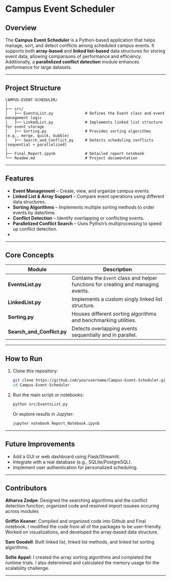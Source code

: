 # Campus Event Scheduler

## Overview
The **Campus Event Scheduler** is a Python-based application that helps manage, sort, and detect conflicts among scheduled campus events. It supports both **array-based** and **linked list-based** data structures for storing event data, allowing comparisons of performance and efficiency. Additionally, a **parallelized conflict detection** module enhances performance for large datasets.

---

## Project Structure

```
CAMPUS-EVENT-SCHEDULER/
│
├── src/
│   ├── EventsList.py              # Defines the Event class and event management logic
│   ├── LinkedList.py              # Implements linked list structure for event storage
│   ├── Sorting.py                 # Provides sorting algorithms (e.g., merge, quick, bubble)
│   ├── Search_and_Conflict.py     # Detects scheduling conflicts (sequential + parallelized)
│
├── Final_Report.ipynb             # Detailed report notebook
└── Readme.md                      # Project documentation
```

---

## Features

-  **Event Management** – Create, view, and organize campus events.
-  **Linked List & Array Support** – Compare event operations using different data structures.
-  **Sorting Algorithms** – Implements multiple sorting methods to order events by date/time.
-  **Conflict Detection** – Identify overlapping or conflicting events.
-  **Parallelized Conflict Search** – Uses Python’s multiprocessing to speed up conflict detection.
-  
---

## Core Concepts

| Module | Description |
|--------|--------------|
| **EventsList.py** | Contains the `Event` class and helper functions for creating and managing events. |
| **LinkedList.py** | Implements a custom singly linked list structure. |
| **Sorting.py** | Houses different sorting algorithms and benchmarking utilities. |
| **Search_and_Conflict.py** | Detects overlapping events sequentially and in parallel. |

---

## How to Run

1. Clone this repository:
   ```bash
   git clone https://github.com/yourusername/Campus-Event-Scheduler.git
   cd Campus-Event-Scheduler
   ```

2. Run the main script or notebooks:
   ```bash
   python src/EventsList.py
   ```

   Or explore results in Jupyter:
   ```bash
   jupyter notebook Report_Notebook.ipynb
   ```

---

## Future Improvements
- Add a GUI or web dashboard using Flask/Streamlit.
- Integrate with a real database (e.g., SQLite/PostgreSQL).
- Implement user authentication for personalized scheduling.

---

## Contributors
**Atharva Zodpe**: Designed the searching algorithms and the conflict detection function, organized code and resolved import issuees occuring across modules

**Griffin Keener**: Compiled and organized code into Github and Final notebook. I modified the code from all of the packages to be user-friendly. Worked on visualizations, and developed the array-based data structure.

**Sam Goodell**: Built linked list, linked list methods, and linked list sorting algorithms.

**Sofie Appel**: I created the array sorting algorithms and completed the runtime trials. I also determined and calculated the memory usage for the scalability challenge.

---


